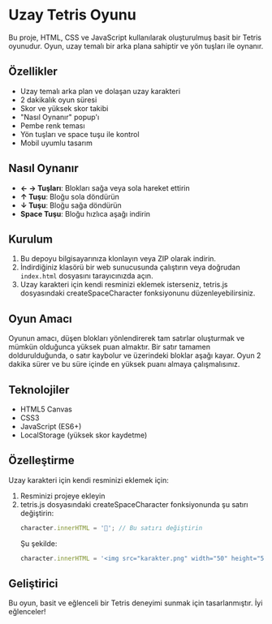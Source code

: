 # Uzay Tetris Oyunu

Bu proje, HTML, CSS ve JavaScript kullanılarak oluşturulmuş basit bir Tetris oyunudur. Oyun, uzay temalı bir arka plana sahiptir ve yön tuşları ile oynanır.

## Özellikler

- Uzay temalı arka plan ve dolaşan uzay karakteri
- 2 dakikalık oyun süresi
- Skor ve yüksek skor takibi
- "Nasıl Oynanır" popup'ı
- Pembe renk teması
- Yön tuşları ve space tuşu ile kontrol
- Mobil uyumlu tasarım

## Nasıl Oynanır

- **← → Tuşları**: Blokları sağa veya sola hareket ettirin
- **↑ Tuşu**: Bloğu sola döndürün
- **↓ Tuşu**: Bloğu sağa döndürün
- **Space Tuşu**: Bloğu hızlıca aşağı indirin

## Kurulum

1. Bu depoyu bilgisayarınıza klonlayın veya ZIP olarak indirin.
2. İndirdiğiniz klasörü bir web sunucusunda çalıştırın veya doğrudan `index.html` dosyasını tarayıcınızda açın.
3. Uzay karakteri için kendi resminizi eklemek isterseniz, tetris.js dosyasındaki createSpaceCharacter fonksiyonunu düzenleyebilirsiniz.

## Oyun Amacı

Oyunun amacı, düşen blokları yönlendirerek tam satırlar oluşturmak ve mümkün olduğunca yüksek puan almaktır. Bir satır tamamen doldurulduğunda, o satır kaybolur ve üzerindeki bloklar aşağı kayar. Oyun 2 dakika sürer ve bu süre içinde en yüksek puanı almaya çalışmalısınız.

## Teknolojiler

- HTML5 Canvas
- CSS3
- JavaScript (ES6+)
- LocalStorage (yüksek skor kaydetme)

## Özelleştirme

Uzay karakteri için kendi resminizi eklemek için:
1. Resminizi projeye ekleyin
2. tetris.js dosyasındaki createSpaceCharacter fonksiyonunda şu satırı değiştirin:
   ```javascript
   character.innerHTML = '👾'; // Bu satırı değiştirin
   ```
   Şu şekilde:
   ```javascript
   character.innerHTML = '<img src="karakter.png" width="50" height="50">'; // karakter.png yerine kendi resminizin adını yazın
   ```

## Geliştirici

Bu oyun, basit ve eğlenceli bir Tetris deneyimi sunmak için tasarlanmıştır. İyi eğlenceler! 